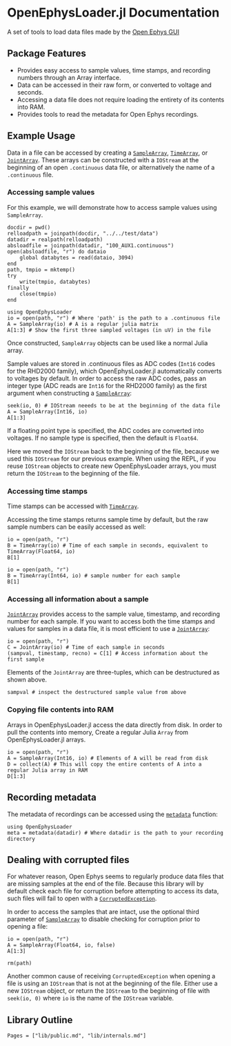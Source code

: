 # OpenEphysLoader.jl Documentation #

A set of tools to load data files made by
the [Open Ephys GUI](http://www.open-ephys.org/gui/)

## Package Features

- Provides easy access to sample values, time stamps, and recording numbers through an Array interface.
- Data can be accessed in their raw form, or converted to voltage and seconds.
- Accessing a data file does not require loading the entirety of its contents into RAM.
- Provides tools to read the metadata for Open Ephys recordings.

## Example Usage
Data in a file can be accessed by creating a [`SampleArray`](@ref), [`TimeArray`](@ref),
or [`JointArray`](@ref).
These arrays can be constructed with a `IOStream` at the beginning of an open
`.continuous` data file, or alternatively the name of a `.continuous` file.

### Accessing sample values
For this example, we will demonstrate how to access sample values using `SampleArray`.

```@setup loader
docdir = pwd()
relloadpath = joinpath(docdir, "../../test/data")
datadir = realpath(relloadpath)
absloadfile = joinpath(datadir, "100_AUX1.continuous")
open(absloadfile, "r") do dataio
    global databytes = read(dataio, 3094)
end
path, tmpio = mktemp()
try
    write(tmpio, databytes)
finally
    close(tmpio)
end
```

```@example loader
using OpenEphysLoader
io = open(path, "r") # Where 'path' is the path to a .continuous file
A = SampleArray(io) # A is a regular julia matrix
A[1:3] # Show the first three sampled voltages (in uV) in the file
```

Once constructed, `SampleArray` objects can be used like a normal Julia array.

Sample values are stored in .continuous files as ADC codes (`Int16` codes for the RHD2000 family),
which OpenEphysLoader.jl automatically converts to voltages by default.
In order to access the raw ADC codes, pass an integer type (ADC reads are `Int16` for the RHD2000 family)
as the first argument when constructing a [`SampleArray`](@ref):

```@example loader
seek(io, 0) # IOStream neeeds to be at the beginning of the data file
A = SampleArray(Int16, io)
A[1:3]
```

If a floating point type is specified, the ADC codes are converted into voltages.
If no sample type is specified, then the default is `Float64`.

Here we moved the `IOStream` back to the beginning of the file, because we used this `IOStream`
for our previous example. When using the REPL, if you reuse `IOStream` objects to create
new OpenEphysLoader arrays, you must return the `IOStream` to the beginning of the file.

### Accessing time stamps

Time stamps can be accessed with [`TimeArray`](@ref).

Accessing the time stamps returns sample time by default, but the raw
sample numbers can be easily accessed as well:

```@example loader
io = open(path, "r")
B = TimeArray(io) # Time of each sample in seconds, equivalent to TimeArray(Float64, io)
B[1]
```

```@example loader
io = open(path, "r")
B = TimeArray(Int64, io) # sample number for each sample
B[1]
```

### Accessing all information about a sample

[`JointArray`](@ref) provides access to the sample value, timestamp, and recording number for each sample.
If you want to access both the time stamps and values for samples in a data file, it is most efficient to
use a [`JointArray`](@ref):

```@example loader
io = open(path, "r")
C = JointArray(io) # Time of each sample in seconds
(sampval, timestamp, recno) = C[1] # Access information about the first sample
```

Elements of the `JointArray` are three-tuples, which can be destructured as shown above.

```@example loader
sampval # inspect the destructured sample value from above
```

### Copying file contents into RAM

Arrays in OpenEphysLoader.jl access the data directly from disk. In order to pull the contents into memory,
Create a regular Julia `Array` from OpenEphysLoader.jl arrays.

```@example loader
io = open(path, "r")
A = SampleArray(Int16, io) # Elements of A will be read from disk
D = collect(A) # This will copy the entire contents of A into a regular Julia array in RAM
D[1:3]
```
## Recording metadata
The metadata of recordings can be accessed using the [`metadata`](@ref) function:

```@example loader
using OpenEphysLoader
meta = metadata(datadir) # Where datadir is the path to your recording directory
```

## Dealing with corrupted files

For whatever reason, Open Ephys seems to regularly produce data files that are missing
samples at the end of the file. Because this library will by default check each file for corruption before
attempting to access its data,
such files will fail to open with a [`CorruptedException`](@ref).

In order to access the samples that are intact, use the optional third parameter of [`SampleArray`](@ref) to disable
checking for corruption prior to opening a file:

```@example loader
io = open(path, "r")
A = SampleArray(Float64, io, false)
A[1:3]
```

```@setup loader
rm(path)
```

Another common cause of receiving `CorruptedException` when opening a file is using an `IOStream` that is not
at the beginning of the file. Either use a new `IOStream` object, or return the `IOStream` to the beginning of
file with `seek(io, 0)` where `io` is the name of the `IOStream` variable.

## Library Outline

```@contents
Pages = ["lib/public.md", "lib/internals.md"]
```
